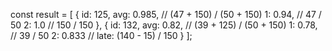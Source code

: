 const result = [
      {
        id: 125,
        avg: 0.985, // (47 + 150) / (50 + 150)
        1: 0.94, // 47 / 50
        2: 1.0 // 150 / 150
      },
      {
        id: 132,
        avg: 0.82, // (39 + 125) / (50 + 150)
        1: 0.78, // 39 / 50
        2: 0.833 // late: (140 - 15) / 150
      }
    ];